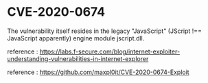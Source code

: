 # CVE-2020-0674


The vulnerability itself resides in the legacy "JavaScript" (JScript !== JavaScript apparently) engine module jscript.dll.

reference : https://labs.f-secure.com/blog/internet-exploiter-understanding-vulnerabilities-in-internet-explorer

reference : https://github.com/maxpl0it/CVE-2020-0674-Exploit

